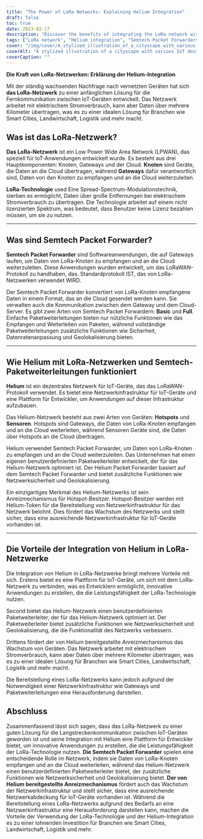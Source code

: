 ```yaml
---
title: "The Power of LoRa Networks: Explaining Helium Integration"
draft: false
toc: true
date: 2023-02-17
description: "Discover the benefits of integrating the LoRa network with Helium for IoT devices and industries such as smart cities, agriculture, and logistics."
tags: ["LoRa network", "Helium integration", "Semtech Packet Forwarders", "IoT applications", "LPWAN", "spread-spectrum modulation", "gateways", "cloud", "LoRaWAN protocol", "network infrastructure", "hotspots", "sensors", "network security", "geolocation", "incentive mechanism", "smart cities", "agriculture", "logistics", "IoT development", "long-range communication"]
cover: "/img/cover/A_stylized_illustration_of_a_cityscape_with_various_IoT_dev.png"
coverAlt: "A stylized illustration of a cityscape with various IoT devices connected to a network represented as a web of light, with the Helium logo prominently displayed."
coverCaption: ""
---
```


**Die Kraft von LoRa-Netzwerken: Erklärung der Helium-Integration**  Mit der ständig wachsenden Nachfrage nach vernetzten Geräten hat sich **das LoRa-Netzwerk** zu einer anfänglichen Lösung für die Fernkommunikation zwischen IoT-Geräten entwickelt. Das Netzwerk arbeitet mit elektrischem Stromverbrauch, kann aber Daten über mehrere Kilometer übertragen, was es zu einer idealen Lösung für Branchen wie Smart Cities, Landwirtschaft, Logistik und mehr macht.  ## Was ist das LoRa-Netzwerk?  **Das LoRa-Netzwerk** ist ein Low Power Wide Area Network (LPWAN), das speziell für IoT-Anwendungen entwickelt wurde. Es besteht aus drei Hauptkomponenten: Knoten, Gateways und der Cloud. **Knoten** sind Geräte, die Daten an die Cloud übertragen, während **Gateways** dafür verantwortlich sind, Daten von den Knoten zu empfangen und an die Cloud weiterzuleiten.  **LoRa-Technologie** used Eine Spread-Spectrum-Modulationstechnik, sterben es ermöglicht, Daten über große Entfernungen bei elektrischem Stromverbrauch zu übertragen. Die Technologie arbeitet auf einem nicht lizenzierten Spektrum, was bedeutet, dass Benutzer keine Lizenz bezahlen müssen, um sie zu nutzen.  ______  ## Was sind Semtech Packet Forwarder?  **Semtech Packet Forwarder** sind Softwareanwendungen, die auf Gateways laufen, um Daten von LoRa-Knoten zu empfangen und an die Cloud weiterzuleiten. Diese Anwendungen wurden entwickelt, um das LoRaWAN-Protokoll zu handhaben, das. Standardprotokoll IST, das von LoRa-Netzwerken verwendet WIRD.  Der Semtech Packet Forwarder konvertiert von LoRa-Knoten empfangene Daten in einem Format, das an die Cloud gesendet werden kann. Sie verwalten auch die Kommunikation zwischen dem Gateway und dem Cloud-Server. Es gibt zwei Arten von Semtech Packet Forwardern: **Basic** und **Full**. Einfache Paketweiterleitungen bieten nur nützliche Funktionen wie das Empfangen und Weiterleiten von Paketen, während vollständige Paketweiterleitungen zusätzliche Funktionen wie Sicherheit, Datenratenanpassung und Geolokalisierung bieten.  ______  ## Wie Helium mit LoRa-Netzwerken und Semtech-Paketweiterleitungen funktioniert  **Helium** ist ein dezentrales Netzwerk für IoT-Geräte, das das LoRaWAN-Protokoll verwendet. Es bietet eine Netzwerkinfrastruktur für IoT-Geräte und eine Plattform für Entwickler, um Anwendungen auf dieser Infrastruktur aufzubauen.  Das Helium-Netzwerk besteht aus zwei Arten von Geräten: **Hotspots** und **Sensoren**. Hotspots sind Gateways, die Daten von LoRa-Knoten empfangen und an die Cloud weiterleiten, während Sensoren Geräte sind, die Daten über Hotspots an die Cloud übertragen.  Helium verwendet Semtech Packet Forwarder, um Daten von LoRa-Knoten zu empfangen und an die Cloud weiterzuleiten. Das Unternehmen hat einen eigenen benutzerdefinierten Paketweiterleiter entwickelt, der für das Helium-Netzwerk optimiert ist. Der Helium Packet Forwarder basiert auf dem Semtech Packet Forwarder und bietet zusätzliche Funktionen wie Netzwerksicherheit und Geolokalisierung.  Ein einzigartiges Merkmal des Helium-Netzwerks ist sein Anreizmechanismus für Hotspot-Besitzer. Hotspot-Besitzer werden mit Helium-Token für die Bereitstellung von Netzwerkinfrastruktur für das Netzwerk belohnt. Dies fördert das Wachstum des Netzwerks und stellt sicher, dass eine ausreichende Netzwerkinfrastruktur für IoT-Geräte vorhanden ist.  ______  ## Die Vorteile der Integration von Helium in LoRa-Netzwerke  Die Integration von Helium in LoRa-Netzwerke bringt mehrere Vorteile mit sich. Erstens bietet es eine Plattform für IoT-Geräte, um sich mit dem LoRa-Netzwerk zu verbinden, was es Entwicklern ermöglicht, innovative Anwendungen zu erstellen, die die Leistungsfähigkeit der LoRa-Technologie nutzen.  Second bietet das Helium-Netzwerk einen benutzerdefinierten Paketweiterleiter, der für das Helium-Netzwerk optimiert ist. Der Paketweiterleiter bietet zusätzliche Funktionen wie Netzwerksicherheit und Geolokalisierung, die die Funktionalität des Netzwerks verbessern.  Drittens fördert der von Helium bereitgestellte Anreizmechanismus das Wachstum von Geräten. Das Netzwerk arbeitet mit elektrischem Stromverbrauch, kann aber Daten über mehrere Kilometer übertragen, was es zu einer idealen Lösung für Branchen wie Smart Cities, Landwirtschaft, Logistik und mehr macht.  Die Bereitstellung eines LoRa-Netzwerks kann jedoch aufgrund der Notwendigkeit einer Netzwerkinfrastruktur wie Gateways und Paketweiterleitungen eine Herausforderung darstellen.  ## Abschluss Zusammenfassend lässt sich sagen, dass das LoRa-Netzwerk zu einer guten Lösung für die Langstreckenkommunikation zwischen IoT-Geräten geworden ist und seine Integration mit Helium eine Plattform für Entwickler bietet, um innovative Anwendungen zu erstellen, die die Leistungsfähigkeit der LoRa-Technologie nutzen. **Die Semtech Packet Forwarder** spielen eine entscheidende Rolle im Netzwerk, indem sie Daten von LoRa-Knoten empfangen und an die Cloud weiterleiten, während das Helium-Netzwerk einen benutzerdefinierten Paketweiterleiter bietet, der zusätzliche Funktionen wie Netzwerksicherheit und Geolokalisierung bietet. **Der von Helium bereitgestellte Anreizmechanismus** fördert auch das Wachstum der Netzwerkinfrastruktur und stellt sicher, dass eine ausreichende Netzwerkabdeckung für IoT-Geräte vorhanden ist. Während die Bereitstellung eines LoRa-Netzwerks aufgrund des Bedarfs an eine Netzwerkinfrastruktur eine Herausforderung darstellen kann, machen die Vorteile der Verwendung der LoRa-Technologie und der Helium-Integration es zu einer lohnenden Investition für Branchen wie Smart Cities, Landwirtschaft, Logistik und mehr. 